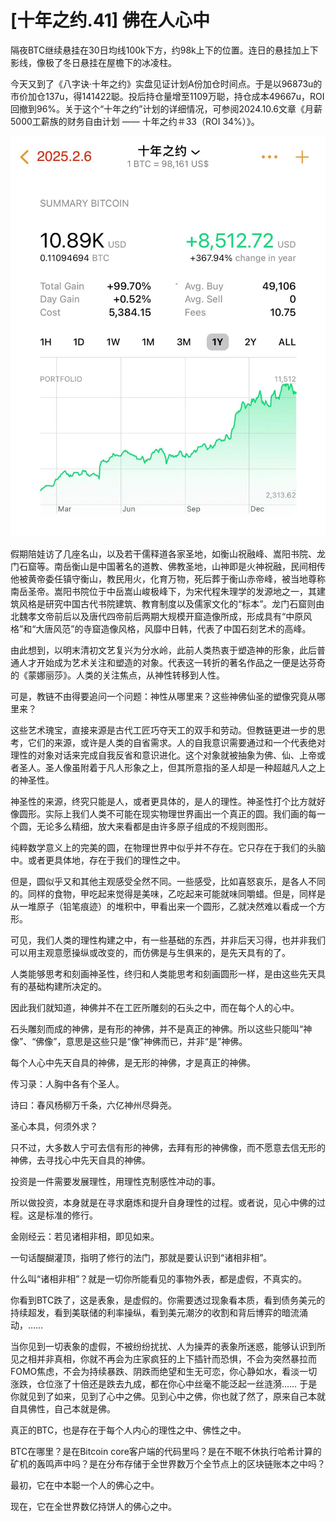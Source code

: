 # [十年之约.41] 佛在人心中

隔夜BTC继续悬挂在30日均线100k下方，约98k上下的位置。连日的悬挂加上下影线，像极了冬日悬挂在屋檐下的冰凌柱。

今天又到了《八字诀·十年之约》实盘见证计划A份加仓时间点。于是以96873u的市价加仓137u，得141422聪。投后持仓量增至1109万聪，持仓成本49667u，ROI回撤到96%。关于这个“十年之约”计划的详细情况，可参阅2024.10.6文章《月薪5000工薪族的财务自由计划 —— 十年之约＃33（ROI 34%）》。

![](2025-02-06-A01.jpg)

假期陪娃访了几座名山，以及若干儒释道各家圣地，如衡山祝融峰、嵩阳书院、龙门石窟等。南岳衡山是中国著名的道教、佛教圣地，山神即是火神祝融，民间相传他被黄帝委任镇守衡山，教民用火，化育万物，死后葬于衡山赤帝峰，被当地尊称南岳圣帝。嵩阳书院位于中岳嵩山峻极峰下，为宋代程朱理学的发源地之一，其建筑风格是研究中国古代书院建筑、教育制度以及儒家文化的“标本”。龙门石窟则由北魏孝文帝前后以及唐代四帝前后两期大规模开窟造像所成，形成具有“中原风格”和“大唐风范”的寺窟造像风格，风靡中日韩，代表了中国石刻艺术的高峰。

由此想到，以明末清初文艺复兴为分水岭，此前人类热衷于塑造神的形象，此后普通人才开始成为艺术关注和塑造的对象。代表这一转折的著名作品之一便是达芬奇的《蒙娜丽莎》。人类的关注焦点，从神性转移到人性。

可是，教链不由得要追问一个问题：神性从哪里来？这些神佛仙圣的塑像究竟从哪里来？

这些艺术瑰宝，直接来源是古代工匠巧夺天工的双手和劳动。但教链更进一步的思考，它们的来源，或许是人类的自省需求。人的自我意识需要通过和一个代表绝对理性的对象对话来完成自我反省和意识进化。这个对象就被抽象为佛、仙、上帝或者圣人。圣人像虽附着于凡人形象之上，但其所意指的圣人却是一种超越凡人之上的神圣性。

神圣性的来源，终究只能是人，或者更具体的，是人的理性。神圣性打个比方就好像圆形。实际上我们人类不可能在现实物理世界画出一个真正的圆。我们画的每一个圆，无论多么精细，放大来看都是由许多原子组成的不规则图形。

纯粹数学意义上的完美的圆，在物理世界中似乎并不存在。它只存在于我们的头脑中。或者更具体地，存在于我们的理性之中。

但是，圆似乎又和其他主观感受全然不同。一些感受，比如喜怒哀乐，是各人不同的。同样的食物，甲吃起来觉得是美味，乙吃起来可能就味同嚼蜡。但是，同样是从一堆原子（铅笔痕迹）的堆积中，甲看出来一个圆形，乙就决然难以看成一个方形。

可见，我们人类的理性构建之中，有一些基础的东西，并非后天习得，也并非我们可以用主观意愿操纵或改变的，而仿佛是与生俱来的，是先天具有的了。

人类能够思考和刻画神圣性，终归和人类能思考和刻画圆形一样，是由这些先天具有的基础构建所决定的。

因此我们就知道，神佛并不在工匠所雕刻的石头之中，而在每个人的心中。

石头雕刻而成的神佛，是有形的神佛，并不是真正的神佛。所以这些只能叫“神像”、“佛像”，意思是这些只是“像”神佛而已，并非“是”神佛。

每个人心中先天自具的神佛，是无形的神佛，才是真正的神佛。

传习录：人胸中各有个圣人。

诗曰：春风杨柳万千条，六亿神州尽舜尧。

圣心本具，何须外求？

只不过，大多数人宁可去信有形的神佛，去拜有形的神佛像，而不愿意去信无形的神佛，去寻找心中先天自具的神佛。

投资是一件需要发展理性，用理性克制感性冲动的事。

所以做投资，本身就是在寻求磨炼和提升自身理性的过程。或者说，见心中佛的过程。这是标准的修行。

金刚经云：若见诸相非相，即见如来。

一句话醍醐灌顶，指明了修行的法门，那就是要认识到“诸相非相”。

什么叫“诸相非相”？就是一切你所能看见的事物外表，都是虚假，不真实的。

你看到BTC跌了，这是表象，是虚假的。你需要透过现象看本质，看到债务美元的持续超发，看到美联储的利率操纵，看到美元潮汐的收割和背后博弈的暗流涌动，……

当你见到一切表象的虚假，不被纷纷扰扰、人为操弄的表象所迷惑，能够认识到所见之相并非真相，你就不再会为庄家疯狂的上下插针而恐惧，不会为突然暴拉而FOMO焦虑，不会为持续暴跌、阴跌而绝望和生无可恋，你心静如水，看淡一切涨跌，仓位涨了十倍还是跌去九成，都在你心中丝毫不能泛起一丝涟漪…… 于是你就见到了如来，见到了心中之佛。见到心中之佛，你也就了然了，原来自己本就自具佛性，自己本就是佛。

真正的BTC，也是存在于每个人内心的理性之中、佛性之中。

BTC在哪里？是在Bitcoin core客户端的代码里吗？是在不眠不休执行哈希计算的矿机的轰鸣声中吗？是在分布存储于全世界数万个全节点上的区块链账本之中吗？

最初，它在中本聪一个人的佛心之中。

现在，它在全世界数亿持饼人的佛心之中。
